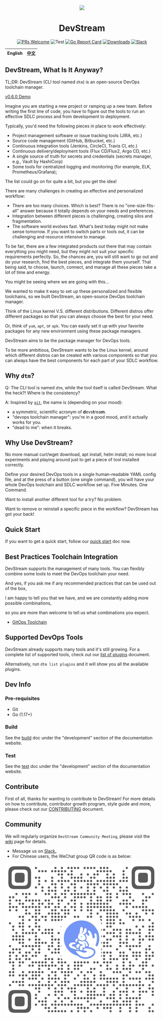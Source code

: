 <div align="center">
<br/>

![](./docs/images/logo-120px.jpg)

# DevStream

[![PRs Welcome](https://img.shields.io/badge/PRs-welcome-brightgreen.svg?style=flat&logo=github&color=2370ff&labelColor=454545)](http://makeapullrequest.com)
![Test](https://github.com/devstream-io/devstream/actions/workflows/main.yml/badge.svg)
[![Go Report Card](https://goreportcard.com/badge/github.com/devstream-io/devstream)](https://goreportcard.com/report/github.com/devstream-io/devstream)
[![Downloads](https://img.shields.io/github/downloads/devstream-io/devstream/total.svg)](https://github.com/devstream-io/devstream/releases)
[![Slack](https://img.shields.io/badge/slack-join_chat-success.svg?logo=slack)](https://join.slack.com/t/devstream-io/shared_invite/zt-16tb0iwzr-krcFGYRN7~Vv1suGZjdv4w)

| English | [中文](docs/README_zh.md) |
| --- | --- |

</div>

## DevStream, What Is It Anyway?

TL;DR: DevStream (CLI tool named `dtm`) is an open-source DevOps toolchain manager.

[v0.6.0 Demo](https://www.youtube.com/watch?v=q7TK3vFr1kg)

Imagine you are starting a new project or ramping up a new team. Before writing the first line of code, you have to figure out the tools to run an effective SDLC process and from development to deployment.

Typically, you'd need the following pieces in place to work effectively:

- Project management software or issue tracking tools (JIRA, etc.)
- Source code management (GitHub, Bitbucket, etc.)
- Continuous integration tools (Jenkins, CircleCI, Travis CI, etc.)
- Continuous delivery/deployment tools (Flux CD/Flux2, Argo CD, etc.)
- A single source of truth for secrets and credentials (secrets manager, e.g., Vault by HashiCorp)
- Some tools for centralized logging and monitoring (for example, ELK, Prometheus/Grafana);

The list could go on for quite a bit, but you get the idea!

There are many challenges in creating an effective and personalized workflow:

- There are too many choices. Which is best? There is no "one-size-fits-all" answer because it totally depends on your needs and preferences.
- Integration between different pieces is challenging, creating silos and fragmentation.
- The software world evolves fast. What's best today might not make sense tomorrow. If you want to switch parts or tools out, it can be challenging and resource intensive to manage.

To be fair, there are a few integrated products out there that may contain everything you might need, but they might not suit your specific requirements perfectly. So, the chances are, you will still want to go out and do your research, find the best pieces, and integrate them yourself. That being said, to choose, launch, connect, and manage all these pieces take a lot of time and energy.

You might be seeing where we are going with this...

We wanted to make it easy to set up these personalized and flexible toolchains, so we built DevStream, an open-source DevOps toolchain manager.

Think of the Linux kernel V.S. different distributions. Different distros offer different packages so that you can always choose the best for your need.

Or, think of `yum`, `apt`, or `apk`. You can easily set it up with your favorite packages for any new environment using these package managers.

DevStream aims to be the package manager for DevOps tools.

To be more ambitious, DevStream wants to be the Linux kernel, around which different distros can be created with various components so that you can always have the best components for each part of your SDLC workflow.

## Why `dtm`?

Q: The CLI tool is named `dtm`, while the tool itself is called DevStream. What the heck?! Where is the consistency?

A: Inspired by [`git`](https://github.com/git/git#readme), the name is (depending on your mood):

- a symmetric, scientific acronym of **d**evs**t**rea**m**.
- "devops toolchain manager": you're in a good mood, and it actually works for you.
- "dead to me": when it breaks.

## Why Use DevStream?

No more manual curl/wget download, apt install, helm install; no more local experiments and playing around just to get a piece of tool installed correctly.

Define your desired DevOps tools in a single human-readable YAML config file, and at the press of a button (one single command), you will have your whole DevOps toolchain and SDLC workflow set up. Five Minutes. One Command.

Want to install another different tool for a try? No problem.

Want to remove or reinstall a specific piece in the workflow? DevStream has got your back!

## Quick Start

If you want to get a quick start, follow our [quick start](docs/en/docs/quickstart_en.md) doc now.

## Best Practices Toolchain Integration

DevStream supports the management of many tools. You can flexibly combine some tools to meet the DevOps toolchain your need.

And yes, if you ask me if any recommended practices that can be used out of the box,

I am happy to tell you that we have, and we are constantly adding more possible combinations,

so you are more than welcome to tell us what combinations you expect.

- [GitOps Toolchain](https://docs.devstream.io/en/latest/tutorials/best-practices/gitops/)

## Supported DevOps Tools

DevStream already supports many tools and it's still growing. For a complete list of supported tools, check out our [list of plugins](https://www.devstream.io/docs/plugins/plugins-list) document.

Alternatively, run `dtm list plugins` and it will show you all the available plugins.

## Dev Info

### Pre-requisites

- Git
- Go (1.17+)

### Build

See the [build](https://docs.devstream.io/en/latest/development/build/) doc under the "development" section of the documentation website.

### Test

See the [test](https://docs.devstream.io/en/latest/development/test/) doc under the "development" section of the documentation website.

## Contribute

First of all, thanks for wanting to contribute to DevStream! For more details on how to contribute, contributor growth program, style guide and more, please check out our [CONTRIBUTING](./CONTRIBUTING.md) document.

## Community

We will regularly organize `DevStream Community Meeting`, please visit the [wiki](https://github.com/devstream-io/devstream/wiki) page for details.

- Message us on <a href="https://join.slack.com/t/devstream-io/shared_invite/zt-16tb0iwzr-krcFGYRN7~Vv1suGZjdv4w" target="_blank">Slack.</a>
- For Chinese users, the WeChat group QR code is as below:

![](docs/en/docs/images/wechat-group-qr-code.png)
